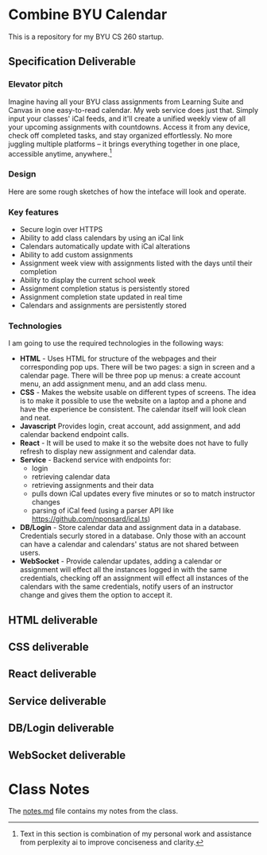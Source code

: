 # Combine BYU Calendar
This is a repository for my BYU CS 260 startup.

## Specification Deliverable
### Elevator pitch
Imagine having all your BYU class assignments from Learning Suite and Canvas in one easy-to-read calendar. My web service does just that. Simply input your classes' iCal feeds, and it'll create a unified weekly view of all your upcoming assignments with countdowns. Access it from any device, check off completed tasks, and stay organized effortlessly. No more juggling multiple platforms – it brings everything together in one place, accessible anytime, anywhere.[^*]

### Design
Here are some rough sketches of how the inteface will look and operate.

### Key features
- Secure login over HTTPS
- Ability to add class calendars by using an iCal link
- Calendars automatically update with iCal alterations
- Ability to add custom assignments
- Assignment week view with assignments listed with the days until their completion
- Ability to display the current school week
- Assignment completion status is persistently stored
- Assignment completion state updated in real time
- Calendars and assignments are persistently stored

### Technologies
I am going to use the required technologies in the following ways:

- **HTML** - Uses HTML for structure of the webpages and their corresponding pop ups. There will be two pages: a sign in screen and a calendar page. There will be three pop up menus: a create account menu, an add assignment menu, and an add class menu.
- **CSS** - Makes the website usable on different types of screens. The idea is to make it possible to use the website on a laptop and a phone and have the experience be consistent. The calendar itself will look clean and neat.
- **Javascript** Provides login, creat account, add assignment, and add calendar backend endpoint calls.
- **React** - It will be used to make it so the website does not have to fully refresh to display new assignment and calendar data.
- **Service** - Backend service with endpoints for:
    - login
    - retrieving calendar data
    - retrieving assignments and their data
    - pulls down iCal updates every five minutes or so to match instructor changes
    - parsing of iCal feed (using a parser API like https://github.com/nponsard/ical.ts)
- **DB/Login** - Store calendar data and assignment data in a database. Credentials securly stored in a database. Only those with an account can have a calendar and calendars' status are not shared between users.
- **WebSocket** - Provide calendar updates, adding a calendar or assignment will effect all the instances logged in with the same credentials, checking off an assignment will effect all instances of the calendars with the same credentials, notify users of an instructor change and gives them the option to accept it.

## HTML deliverable
## CSS deliverable
## React deliverable
## Service deliverable
## DB/Login deliverable
## WebSocket deliverable

# Class Notes
The [notes.md](notes.md) file contains my notes from the class.

[^*]: Text in this section is combination of my personal work and assistance from perplexity ai to improve conciseness and clarity.
